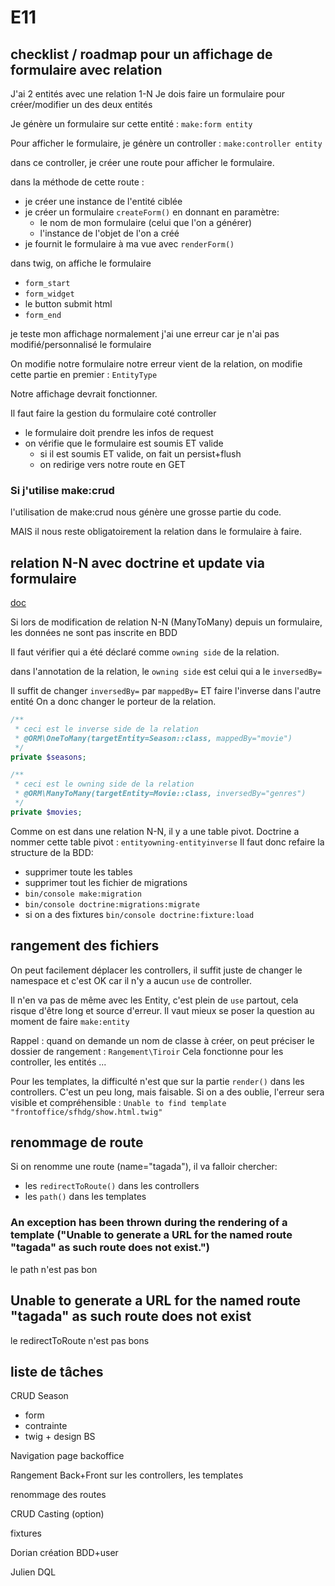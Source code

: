 # E11

## checklist / roadmap pour un affichage de formulaire avec relation

J'ai 2 entités avec une relation 1-N
Je dois faire un formulaire pour créer/modifier un des deux entités

Je génère un formulaire sur cette entité : `make:form entity`

Pour afficher le formulaire, je génère un controller : `make:controller entity`

dans ce controller, je créer une route pour afficher le formulaire.

dans la méthode de cette route :

* je créer une instance de l'entité ciblée
* je créer un formulaire `createForm()` en donnant en paramètre:
  * le nom de mon formulaire (celui que l'on a générer)
  * l'instance de l'objet de l'on a créé
* je fournit le formulaire à ma vue avec `renderForm()`

dans twig, on affiche le formulaire

* `form_start`
* `form_widget`
* le button submit html
* `form_end`

je teste mon affichage
normalement j'ai une erreur car je n'ai pas modifié/personnalisé le formulaire

On modifie notre formulaire
notre erreur vient de la relation, on modifie cette partie en premier : `EntityType`

Notre affichage devrait fonctionner.

Il faut faire la gestion du formulaire coté controller

* le formulaire doit prendre les infos de request
* on vérifie que le formulaire est soumis ET valide
  * si il est soumis ET valide, on fait un persist+flush
  * on redirige vers notre route en GET

### Si j'utilise make:crud

l'utilisation de make:crud nous génère une grosse partie du code.

MAIS il nous reste obligatoirement la relation dans le formulaire à faire.

## relation N-N avec doctrine et update via formulaire

[doc](https://www.doctrine-project.org/projects/doctrine-orm/en/2.14/reference/unitofwork-associations.html)

Si lors de modification de relation N-N (ManyToMany) depuis un formulaire, les données ne sont pas inscrite en BDD

Il faut vérifier qui a été déclaré comme `owning side` de la relation.

dans l'annotation de la relation, le `owning side` est celui qui a le `inversedBy=`

Il suffit de changer `inversedBy=` par `mappedBy=` ET faire l'inverse dans l'autre entité
On a donc changer le porteur de la relation.


```php
/**
 * ceci est le inverse side de la relation
 * @ORM\OneToMany(targetEntity=Season::class, mappedBy="movie")
 */
private $seasons;
```

```php
/**
 * ceci est le owning side de la relation
 * @ORM\ManyToMany(targetEntity=Movie::class, inversedBy="genres")
 */
private $movies;
```

Comme on est dans une relation N-N, il y a une table pivot.
Doctrine a nommer cette table pivot : `entityowning-entityinverse`
Il faut donc refaire la structure de la BDD:

* supprimer toute les tables
* supprimer tout les fichier de migrations
* `bin/console make:migration`
* `bin/console doctrine:migrations:migrate`
* si on a des fixtures `bin/console doctrine:fixture:load`

## rangement des fichiers

On peut facilement déplacer les controllers, il suffit juste de changer le namespace et c'est OK car il n'y a aucun `use` de controller.

Il n'en va pas de même avec les Entity, c'est plein de `use` partout, cela risque d'être long et source d'erreur.
Il vaut mieux se poser la question au moment de faire `make:entity`

Rappel : quand on demande un nom de classe à créer, on peut préciser le dossier de rangement : `Rangement\Tiroir`
Cela fonctionne pour les controller, les entités ...

Pour les templates, la difficulté n'est que sur la partie `render()` dans les controllers.
C'est un peu long, mais faisable.
Si on a des oublie, l'erreur sera visible et compréhensible : `Unable to find template "frontoffice/sfhdg/show.html.twig"`

## renommage de route

Si on renomme une route (name="tagada"), il va falloir chercher:

* les `redirectToRoute()` dans les controllers
* les `path()` dans les templates

### An exception has been thrown during the rendering of a template ("Unable to generate a URL for the named route "tagada" as such route does not exist.")

le path n'est pas bon

## Unable to generate a URL for the named route "tagada" as such route does not exist

le redirectToRoute n'est pas bons

## liste de tâches

CRUD Season

* form
* contrainte
* twig + design BS

Navigation page backoffice

Rangement Back+Front sur les controllers, les templates

renommage des routes

CRUD Casting (option)

fixtures

Dorian
création BDD+user

Julien DQL
